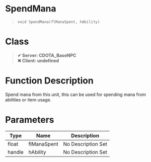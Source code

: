 # SpendMana
> `void SpendMana(flManaSpent, hAbility)`
# Class
> __✔ Server: CDOTA_BaseNPC__  
> __✖ Client: undefined__  
# Function Description
Spend mana from this unit, this can be used for spending mana from abilities or item usage.
# Parameters
Type|Name|Description
--|--|--
float|flManaSpent|No Description Set
handle|hAbility|No Description Set
